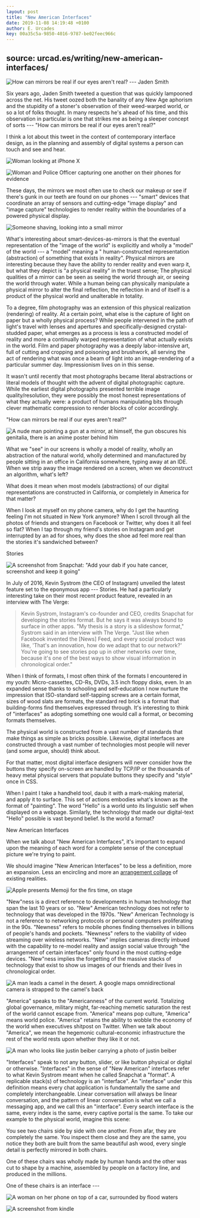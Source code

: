 ```yaml
---
layout: post
title: "New American Interfaces"
date: 2019-11-08 14:19:48 +0100
author: É. Urcades
key: 00a35c5a-9850-4016-9787-be02feec966c
---
```


## source: urcad.es/writing/new-american-interfaces/

![How can mirrors be real if our eyes aren't real? --- Jaden
Smith]({{site.baseurl}}/assets/images/large_8e1172dc06cc7b54843450cd17becade.png)

Six years ago, Jaden Smith tweeted a question that was quickly lampooned
across the net. His tweet oozed both the banality of any New Age
aphorism and the stupidity of a stoner's observation of their
weed-warped world, or so a lot of folks thought. In many respects he's
ahead of his time, and this observation in particular is one that
strikes me as being a sleeper concept of sorts --- "How can mirrors be
real if our eyes aren't real?"

I think a lot about this tweet in the context of contemporary interface
design, as in the planning and assembly of digital systems a person can
touch and see and hear.

![Woman looking at iPhone
X]({{site.baseurl}}/assets/images/large_2d02f9815611b4223f8630c55a53e7a5.jpg)

![Woman and Police Officer capturing one another on their phones for
evidence]({{site.baseurl}}/assets/images/large_b08e22015edffac2fa92e992ac6909b6.jpg)

These days, the mirrors we most often use to check our makeup or see if
there's gunk in our teeth are found on our phones --- "smart" devices
that coordinate an array of sensors and cutting-edge "image display" and
"image capture" technologies to render reality within the boundaries of
a powered physical display.

![Someone shaving, looking into a small
mirror]({{site.baseurl}}/assets/images/large_49d0ab9f5781491acfb255b3385e6daa.jpg)

What's interesting about smart-devices-as-mirrors is that the eventual
representation of the "image of the world" is explicitly and wholly a
"model" of the world --- a "model" meaning a " human-constructed
representation (abstraction) of something that exists in reality".
Physical mirrors are interesting because they have the ability to render
reality and even warp it, but what they depict is "a physical reality"
in the truest sense; The physical qualities of a mirror can be seen as
seeing the world through air, or seeing the world through water. While a
human being can physically manipulate a physical mirror to alter the
final reflection, the reflection in and of itself is a product of the
physical world and unalterable in totality.

To a degree, film photography was an extension of this physical
realization (rendering) of reality. At a certain point, what else is the
capture of light on paper but a wholly physical process? While people
intervened in the path of light's travel with lenses and apertures and
specifically-designed crystal-studded paper, what emerges as a process
is less a constructed model of reality and more a continually warped
representation of what actually exists in the world. Film and paper
photography was a deeply labor-intensive art, full of cutting and
cropping and poisoning and brushwork, all serving the act of rendering
what was once a beam of light into an image-rendering of a particular
summer day. Impressionism lives on in this sense.

It wasn't until recently that most photographs became literal
abstractions or literal models of thought with the advent of digital
photographic capture. While the earliest digital photographs presented
terrible image quality/resolution, they were possibly the most honest
representations of what they actually were: a product of humans
manipulating bits through clever mathematic compression to render blocks
of color accordingly.

"How can mirrors be real if our eyes aren't real?"

![A nude man pointing a gun at a mirror, at himself, the gun obscures
his genitalia, there is an anime poster behind
him]({{site.baseurl}}/assets/images/large_a351668741ccf2965ce7f895462f89ad.jpg)

What we "see" in our screens is wholly a model of reality, wholly an
abstraction of the natural world, wholly determined and manufactured by
people sitting in an office in California somewhere, typing away at an
IDE. When we strip away the image rendered on a screen, when we
deconstruct an algorithm, what's left?

What does it mean when most models (abstractions) of our digital
representations are constructed in California, or completely in America
for that matter?

When I look at myself on my phone camera, why do I get the haunting
feeling I'm not situated in New York anymore? When I scroll through all
the photos of friends and strangers on Facebook or Twitter, why does it
all feel so flat? When I tap through my friend's stories on Instagram
and get interrupted by an ad for shoes, why does the shoe ad feel more
real than the stories it's sandwiched between?

Stories

![A screenshot from Snapchat: "Add your dab if you hate cancer,
screenshot and keep it
going"]({{site.baseurl}}/assets/images/large_ebff3b8227922492474e96f6d4c200cc.jpg)

In July of 2016, Kevin Systrom (the CEO of Instagram) unveiled the
latest feature set to the eponymous app --- Stories. He had a
particularly interesting take on their most recent product feature,
revealed in an interview with The Verge:

> Kevin Systrom, Instagram's co-founder and CEO, credits Snapchat for
> developing the stories format. But he says it was always bound to
> surface in other apps. "My thesis is a story is a slideshow format,"
> Systrom said in an interview with The Verge. "Just like when Facebook
> invented the \[News\] Feed, and every social product was like, 'That's
> an innovation, how do we adapt that to our network?' You're going to
> see stories pop up in other networks over time, because it's one of
> the best ways to show visual information in chronological order."

When I think of formats, I most often think of the formats I encountered
in my youth: Micro-cassettes, CD-Rs, DVDs, 3.5 inch floppy disks, even.
In an expanded sense thanks to schooling and self-education I now
nurture the impression that ISO-standard self-tapping screws are a
certain format, sizes of wood slats are formats, the standard red brick
is a format that building-forms find themselves expressed through. It's
interesting to think of "interfaces" as adopting something one would
call a format, or becoming formats themselves.

The physical world is constructed from a vast number of standards that
make things as simple as bricks possible. Likewise, digital interfaces
are constructed through a vast number of technologies most people will
never (and some argue, should) think about.

For that matter, most digital interface designers will never consider
how the buttons they specify on-screen are handled by TCP/IP or the
thousands of heavy metal physical servers that populate buttons they
specify and "style" once in CSS.

When I paint I take a handheld tool, daub it with a mark-making
material, and apply it to surface. This set of actions embodies what\'s
known as the format of \"painting\". The word "Hello" is a world unto
its linguistic self when displayed on a webpage. Similarly, the
technology that made our digital-text "Hello" possible is vast beyond
belief. Is the world a format?

New American Interfaces

When we talk about "New American Interfaces", it's important to expand
upon the meaning of each word for a complete sense of the conceptual
picture we're trying to paint.

We should imagine "New American Interfaces" to be less a definition,
more an expansion. Less an encircling and more an [arrangement
collage](https://www.are.na/block/736425) of existing realities.

![Apple presents Memoji for the firs time, on
stage]({{site.baseurl}}/assets/images/large_339ab49dd8abc467db19c88192ec2a46.png)

"New"ness is a direct reference to developments in human technology that
span the last 10 years or so. "New" American technology does not refer
to technology that was developed in the 1970s. "New" American Technology
is not a reference to networking protocols or personal computers
proliferating in the 90s. "Newness" refers to mobile phones finding
themselves in billions of people's hands and pockets. "Newness" refers
to the viability of video streaming over wireless networks. "New"
implies cameras directly imbued with the capability to re-model reality
and assign social value through "the arrangement of certain interfaces"
only found in the most cutting-edge devices. "New"ness implies the
forgetting of the massive stacks of technology that exist to show us
images of our friends and their lives in chronological order.

![A man leads a camel in the desert. A google maps omnidirectional
camera is strapped to the camel's
back]({{site.baseurl}}/assets/images/large_fbb5f458053d2aaf64892cd800480c6d.jpg)

"America" speaks to the "Americanness" of the current world. Totalizing
global governance, military might, far-reaching memetic saturation the
rest of the world cannot escape from. "America" means pop culture,
"America" means world police. "America" retains the ability to wobble
the economy of the world when executives shitpost on Twitter. When we
talk about "America", we mean the hegemonic cultural-economic
infrastructure the rest of the world rests upon whether they like it or
not.

![A man who looks like justin beiber carrying a photo of justin
beiber]({{site.baseurl}}/assets/images/large_61cd3d9e29f1b1352d820df77ca3ab70.jpg)

"Interfaces" speak to not any button, slider, or like button physical or
digital or otherwise. "Interfaces" in the sense of "New American"
interfaces refer to what Kevin Systrom meant when he called Snapchat a
"format". A replicable stack(s) of technology is an "interface". An
"interface" under this definition means every chat application is
fundamentally the same and completely interchangeable. Linear
conversation will always be linear conversation, and the pattern of
linear conversation is what we call a messaging app, and we call this an
"interface". Every search interface is the same, every index is the
same, every captive portal is the same. To take our example to the
physical world, imagine this scene:

You see two chairs side by side with one another. From afar, they are
completely the same. You inspect them close and they are the same, you
notice they both are built from the same beautiful ash wood, every
single detail is perfectly mirrored in both chairs.

One of these chairs was wholly made by human hands and the other was cut
to shape by a machine, assembled by people on a factory line, and
produced in the millions.

One of these chairs is an interface ---

![A woman on her phone on top of a car, surrounded by flood
waters]({{site.baseurl}}/assets/images/large_05471f1e2ca3fc7ecd86e028bcc4e951.jpg)

![A screenshot from
kindle]({{site.baseurl}}/assets/images/large_39801096c235f10253e6df8b195db7b2.png)
